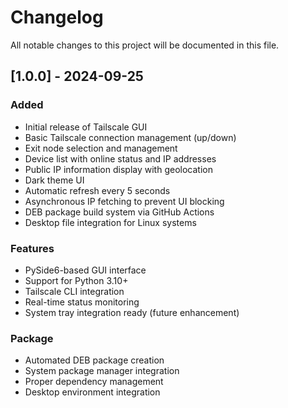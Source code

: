 # Changelog

All notable changes to this project will be documented in this file.

## [1.0.0] - 2024-09-25

### Added
- Initial release of Tailscale GUI
- Basic Tailscale connection management (up/down)
- Exit node selection and management
- Device list with online status and IP addresses
- Public IP information display with geolocation
- Dark theme UI
- Automatic refresh every 5 seconds
- Asynchronous IP fetching to prevent UI blocking
- DEB package build system via GitHub Actions
- Desktop file integration for Linux systems

### Features
- PySide6-based GUI interface
- Support for Python 3.10+
- Tailscale CLI integration
- Real-time status monitoring
- System tray integration ready (future enhancement)

### Package
- Automated DEB package creation
- System package manager integration
- Proper dependency management
- Desktop environment integration